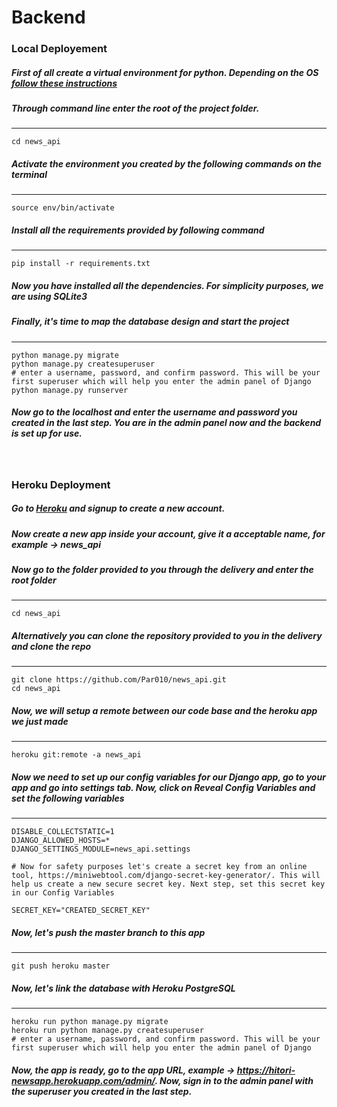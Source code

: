 # Backend

### Local Deployement

##### First of all create a virtual environment for python. Depending on the OS [follow these instructions](https://packaging.python.org/guides/installing-using-pip-and-virtual-environments/)

##### Through command line enter the root of the project folder.
-----
```
cd news_api
```

##### Activate the environment you created by the following commands on the terminal
-----

```
source env/bin/activate
```

##### Install all the requirements provided by following command
-----
```
pip install -r requirements.txt
```

##### Now you have installed all the dependencies. For simplicity purposes, we are using SQLite3

##### Finally, it's time to map the database design and start the project
----
```
python manage.py migrate
python manage.py createsuperuser
# enter a username, password, and confirm password. This will be your first superuser which will help you enter the admin panel of Django
python manage.py runserver
```

##### Now go to the localhost and enter the username and password you created in the last step. You are in the admin panel now and the backend is set up for use.
&nbsp;
### Heroku Deployment

##### Go to [Heroku](https://www.heroku.com/) and signup to create a new account.
##### Now create a new app inside your account, give it a acceptable name, for example -> news_api
##### Now go to the folder provided to you through the delivery and enter the root folder
---
```
cd news_api
```

##### Alternatively you can clone the repository provided to you in the delivery and clone the repo
----
```
git clone https://github.com/Par010/news_api.git
cd news_api
```

##### Now, we will setup a remote between our code base and the heroku app we just made
---
```
heroku git:remote -a news_api
```

##### Now we need to set up our config variables for our Django app, go to your app and go into settings tab. Now, click on Reveal Config Variables and set the following variables
---
```
DISABLE_COLLECTSTATIC=1
DJANGO_ALLOWED_HOSTS=*
DJANGO_SETTINGS_MODULE=news_api.settings

# Now for safety purposes let's create a secret key from an online tool, https://miniwebtool.com/django-secret-key-generator/. This will help us create a new secure secret key. Next step, set this secret key in our Config Variables

SECRET_KEY="CREATED_SECRET_KEY"
```

##### Now, let's push the master branch to this app
----
```
git push heroku master
```

##### Now, let's link the database with Heroku PostgreSQL
----
```
heroku run python manage.py migrate
heroku run python manage.py createsuperuser
# enter a username, password, and confirm password. This will be your first superuser which will help you enter the admin panel of Django
```

##### Now, the app is ready, go to the app URL, example -> https://hitori-newsapp.herokuapp.com/admin/. Now, sign in to the admin panel with the superuser you created in the last step.


